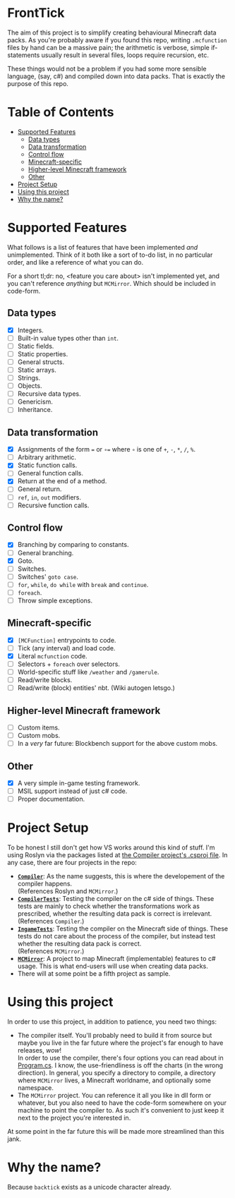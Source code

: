<!-- omit in toc -->
FrontTick
======
The aim of this project is to simplify creating behavioural Minecraft data packs. As you're probably aware if you found this repo, writing `.mcfunction` files by hand can be a massive pain; the arithmetic is verbose, simple if-statements usually result in several files, loops require recursion, etc.

These things would not be a problem if you had some more sensible language, (say, c#) and compiled down into data packs. That is exactly the purpose of this repo.

<!-- omit in toc -->
Table of Contents
======
- [Supported Features](#supported-features)
  - [Data types](#data-types)
  - [Data transformation](#data-transformation)
  - [Control flow](#control-flow)
  - [Minecraft-specific](#minecraft-specific)
  - [Higher-level Minecraft framework](#higher-level-minecraft-framework)
  - [Other](#other)
- [Project Setup](#project-setup)
- [Using this project](#using-this-project)
- [Why the name?](#why-the-name)

Supported Features
======
What follows is a list of features that have been implemented *and* unimplemented. Think of it both like a sort of to-do list, in no particular order, and like a reference of what you can do.

For a short tl;dr: no, &lt;feature you care about&gt; isn't implemented yet, and you can't reference *anything* but `MCMirror`. Which should be included in code-form.

Data types
------
- [x] Integers.
- [ ] Built-in value types other than `int`.
- [ ] Static fields.
- [ ] Static properties.
- [ ] General structs.
- [ ] Static arrays.
- [ ] Strings.
- [ ] Objects.
- [ ] Recursive data types.
- [ ] Genericism.
- [ ] Inheritance.

Data transformation
------
- [x] Assignments of the form `=` or `∘=` where `∘` is one of `+`, `-`, `*`, `/`, `%`.
- [ ] Arbitrary arithmetic.
- [x] Static function calls.
- [ ] General function calls.
- [x] Return at the end of a method.
- [ ] General return.
- [ ] `ref`, `in`, `out` modifiers.
- [ ] Recursive function calls.

Control flow
------
- [x] Branching by comparing to constants.
- [ ] General branching.
- [x] Goto.
- [ ] Switches.
- [ ] Switches' `goto case`.
- [ ] `for`, `while`, `do while` with `break` and `continue`.
- [ ] `foreach`.
- [ ] Throw simple exceptions.

Minecraft-specific
------
- [x] `[MCFunction]` entrypoints to code.
- [ ] Tick (any interval) and load code.
- [x] Literal `mcfunction` code.
- [ ] Selectors + `foreach` over selectors.
- [ ] World-specific stuff like `/weather` and `/gamerule`.
- [ ] Read/write blocks.
- [ ] Read/write (block) entities' nbt. (Wiki autogen letsgo.)

Higher-level Minecraft framework
------
- [ ] Custom items.
- [ ] Custom mobs.
- [ ] In a *very* far future: Blockbench support for the above custom mobs.

Other
------
- [x] A very simple in-game testing framework.
- [ ] MSIL support instead of just c# code.
- [ ] Proper documentation.

Project Setup
======
To be honest I still don't get how VS works around this kind of stuff. I'm using Roslyn via the packages listed at [the Compiler project's .csproj file](./Compiler/Compiler/Compiler.csproj). In any case, there are four projects in the repo:

- [**`Compiler`**](./Compiler/Compiler):
  As the name suggests, this is where the developement of the compiler happens.
  <br/>
  (References Roslyn and `MCMirror`.)
- [**`CompilerTests`**](./Compiler/CompilerTests):
  Testing the compiler on the c# side of things. These tests are mainly to check whether the transformations work as prescribed, whether the resulting data pack is correct is irrelevant.
  <br/>
  (References `Compiler`.)
- [**`IngameTests`**](./Compiler/IngameTests):
  Testing the compiler on the Minecraft side of things. These tests do not care about the process of the compiler, but instead test whether the resulting data pack is correct.
  <br/>
  (References `MCMirror`.)
- [**`MCMirror`**](./Compiler/MCMirror):
  A project to map Minecraft (implementable) features to c# usage. This is what end-users will use when creating data packs.
- There will at some point be a fifth project as sample.

Using this project
======
In order to use this project, in addition to patience, you need two things:

- The compiler itself. You'll probably need to build it from source but maybe you live in the far future where the project's far enough to have releases, *wow*!
  <br/>
  In order to use the compiler, there's four options you can read about in [Program.cs](./Compiler/Compiler/Program.cs). I know, the use-friendliness is off the charts (in the wrong direction). In general, you specify a directory to compile, a directory where `MCMirror` lives, a Minecraft worldname, and optionally some namespace.
- The `MCMirror` project. You can reference it all you like in dll form or whatever, but you also need to have the code-form somewhere on your machine to point the compiler to. As such it's convenient to just keep it next to the project  you're interested in.

At some point in the far future this will be made more streamlined than this jank.

Why the name?
======
Because `backtick` exists as a unicode character already.